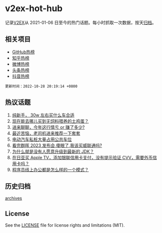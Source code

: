 # v2ex-hot-hub

 记录[V2EX](https://www.v2ex.com/)从 2021-01-06 日至今的热门话题。每小时抓取一次数据，按天[归档](archives)。
 
 ## 相关项目

- [GitHub热榜](https://github.com/lonnyzhang423/github-hot-hub)
- [知乎热榜](https://github.com/lonnyzhang423/zhihu-hot-hub)
- [微博热榜](https://github.com/lonnyzhang423/weibo-hot-hub)
- [头条热榜](https://github.com/lonnyzhang423/toutiao-hot-hub)
- [抖音热榜](https://github.com/lonnyzhang423/douyin-hot-hub)


 `更新时间：2022-10-28 20:19:14 +0800`

## 热议话题

1. [纯新手， 30w 左右买什么车合适](https://www.v2ex.com/t/890619)
1. [现在能去哪儿买到无饲料喂养的土鸡蛋？](https://www.v2ex.com/t/890560)
1. [进来聊聊，今年这行情亏 or 赚了多少?](https://www.v2ex.com/t/890671)
1. [最近苦恼，老司机进来推荐一下套套](https://www.v2ex.com/t/890583)
1. [电动汽车私桩大量占用公共车位](https://www.v2ex.com/t/890566)
1. [看完群晖 2023 发布会,傻眼了,我该买威联通吗?](https://www.v2ex.com/t/890579)
1. [为什么就是没有人愿意升级到最新的 JDK？](https://www.v2ex.com/t/890606)
1. [在日亚买 Apple TV，添加银联信用卡支付，没有提示验证 CVV，需要外币信用卡吗？](https://www.v2ex.com/t/890558)
1. [程序员线上办公都是怎么样的一个模式？](https://www.v2ex.com/t/890573)

## 历史归档

[archives](archives)

## License

See the [LICENSE](LICENSE) file for license rights and limitations (MIT).
